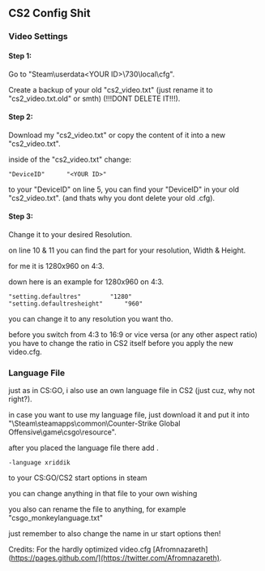 ## CS2 Config Shit

### Video Settings
#### Step 1:
Go to "Steam\userdata\<YOUR ID>\730\local\cfg".

Create a backup of your old "cs2_video.txt" (just rename it to "cs2_video.txt.old" or smth) (!!!DONT DELETE IT!!!).
#### Step 2:
Download my "cs2_video.txt" or copy the content of it into a new "cs2_video.txt".

inside of the "cs2_video.txt" change:
```
"DeviceID"		"<YOUR ID>"
```
to your "DeviceID" on line 5, you can find your "DeviceID" in your old "cs2_video.txt". (and thats why you dont delete your old .cfg).
#### Step 3:
Change it to your desired Resolution.

on line 10 & 11 you can find the part for your resolution, Width & Height.

for me it is 1280x960 on 4:3.

down here is an example for 1280x960 on 4:3.
```
"setting.defaultres"		"1280"
"setting.defaultresheight"		"960"
```
you can change it to any resolution you want tho.

before you switch from 4:3 to 16:9 or vice versa (or any other aspect ratio) you have to change the ratio in CS2 itself before you apply the new video.cfg.

### Language File
just as in CS:GO, i also use an own language file in CS2 (just cuz, why not right?).

in case you want to use my language file, just download it and put it into "\Steam\steamapps\common\Counter-Strike Global Offensive\game\csgo\resource".

after you placed the language file there add .
```
-language xriddik
```
to your CS:GO/CS2 start options in steam

you can change anything in that file to your own wishing

you also can rename the file to anything, for example "csgo_monkeylanguage.txt"

just remember to also change the name in ur start options then!










Credits:
For the hardly optimized video.cfg [Afromnazareth](https://pages.github.com/](https://twitter.com/Afromnazareth).
